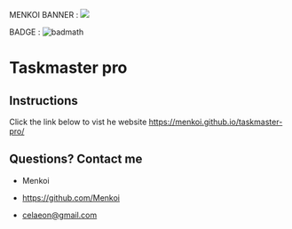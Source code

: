 MENKOI BANNER : <img src="https://i.imgur.com/cwLTOc4.png"/></a>

BADGE : ![badmath](https://img.shields.io/badge/License-MIT-blue)

# Taskmaster pro 

## Instructions
Click the link below to vist he website
https://menkoi.github.io/taskmaster-pro/

 ## Questions? Contact me

  - Menkoi

  - https://github.com/Menkoi

  - celaeon@gmail.com
